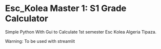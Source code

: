 # Esc_Kolea Master 1: S1 Grade Calculator
Simple Python With Gui to Calculate 1st semester Esc Kolea Algeria Tipaza.

Warning: To be used with streamlit
